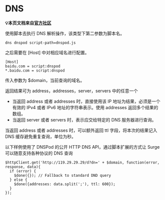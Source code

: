 # DNS

**💡本页文档来自[官方社区](https://community.nssurge.com/d/33-scripting)**

使用脚本去执行 DNS 解析操作，该类型下第二参数为脚本名。

`dns dnspod script-path=dnspod.js`

之后需要在 [Host] 中对相应域名进行配置。

```
[Host]
baidu.com = script:dnspod
*.baidu.com = script:dnspod
```

传入参数为 $domain，当前查询的域名。

返回结果可为 address<String>，addresses<Array>，server<String>，servers<Array> 中的任意一个

- 当返回 address<String> 或者 addresses<Array> 时，直接使用该 IP 地址为结果，必须是一个有效的 IPv4 或者 IPv6 地址的字符串表示。使用 addresses 返回多个结果的数组。
- 当返回 server<String> 或者 servers<Array> 时，表示应交给特定的 DNS 服务器进行查询。

当返回 address<String> 或者 addresses<Array> 时，可以额外返回 ttl 字段，将本次的结果记入 DNS 缓存避免重复查询，单位为秒。

以下样例使用了 DNSPod 的公开 HTTP DNS API，通过脚本扩展的方式让 Surge 可以随意支持各种协议的 DNS 查询

```
$httpClient.get('http://119.29.29.29/d?dn=' + $domain, function(error, response, data){
  if (error) {
    $done({}); // Fallback to standard DND query
  } else {
    $done({addresses: data.split(';'), ttl: 600});
  }
});
```